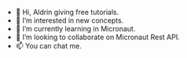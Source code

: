- 👋 Hi, Aldrin giving free tutorials.
- 👀 I’m interested in new concepts.
- 🌱 I’m currently learning in Micronaut.
- 💞️ I’m looking to collaborate on Micronaut Rest API.
- 📫 You can chat me.


<!---
renboy1222/renboy1222 is a ✨ special ✨ repository because its `README.md` (this file) appears on your GitHub profile.
You can click the Preview link to take a look at your changes.
--->
